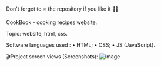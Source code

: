 Don't forget to ⭐ the repository if you like it 🍴😋

CookBook - cooking recipes website.

Topic: website, html, css.

Software languages used :
• HTML;
• CSS;
• JS (JavaScript).

🎬Project screen views (Screenshots):
![image](https://github.com/WizardryTea/CookBook/assets/101516822/3b211c29-939c-498d-b54e-b70ca37dc674)
